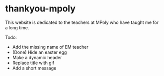 # thankyou-mpoly

This website is dedicated to the teachers at MPoly who have taught me for a long time.

Todo:
- Add the missing name of EM teacher
- (Done) Hide an easter egg
- Make a dynamic header
- Replace title with gif
- Add a short message
